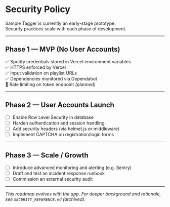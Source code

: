 # Security Policy

Sample Tagger is currently an early-stage prototype.  
Security practices scale with each phase of development.

---

## Phase 1 — MVP (No User Accounts)
✅ Spotify credentials stored in Vercel environment variables  
✅ HTTPS enforced by Vercel  
✅ Input validation on playlist URLs  
✅ Dependencies monitored via Dependabot  
🔲 Rate limiting on token endpoint *(planned)*  

---

## Phase 2 — User Accounts Launch
- [ ] Enable Row Level Security in database  
- [ ] Harden authentication and session handling  
- [ ] Add security headers (via helmet.js or middleware)  
- [ ] Implement CAPTCHA on registration/login forms  

---

## Phase 3 — Scale / Growth
- [ ] Introduce advanced monitoring and alerting (e.g. Sentry)  
- [ ] Draft and test an incident response runbook  
- [ ] Commission an external security audit  

---

_This roadmap evolves with the app. For deeper background and rationale, see `SECURITY_REFERENCE.md` (archived)._
